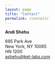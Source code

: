 ```yaml
---
layout: page
title: "Contact"
permalink: /contact/
---
```


**Andi Shehu**     

695 Park Ave   
New York, NY 10065    
HN 1200        
[ashehu@ket-labs.com](mailto:ashehu@ket-labs.com)

